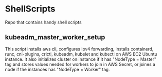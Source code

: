 # ShellScripts
Repo that contains handy shell scripts

## kubeadm_master_worker_setup
This script installs aws cli, configures ipv4 forwarding, installs containerd, runc, cni-plugins, crictl, kubeadm, kubelet and kubectl on AWS EC2 Ubuntu instance.
It also initializes cluster on instance if it has "NodeType = Master" tag and stores values needed for workers to join in AWS Secret, 
or joines a node if the instances has "NodeType = Worker" tag.

